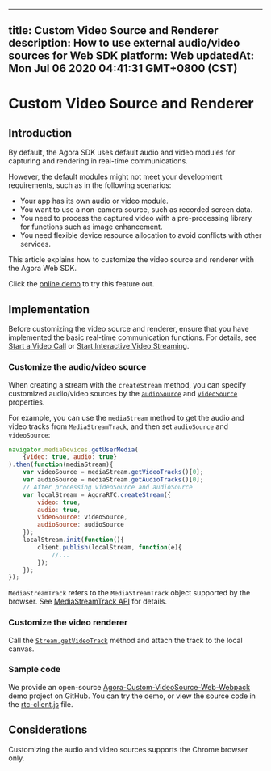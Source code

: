 
---
title: Custom Video Source and Renderer
description: How to use external audio/video sources for Web SDK
platform: Web
updatedAt: Mon Jul 06 2020 04:41:31 GMT+0800 (CST)
---
# Custom Video Source and Renderer
## Introduction

By default, the Agora SDK uses default audio and video modules for capturing and rendering in real-time communications. 

However, the default modules might not meet your development requirements, such as in the following scenarios:

- Your app has its own audio or video module.
- You want to use a non-camera source, such as recorded screen data.
- You need to process the captured video with a pre-processing library for functions such as image enhancement.
- You need flexible device resource allocation to avoid conflicts with other services.

This article explains how to customize the video source and renderer with the Agora Web SDK.


<div class="alert info">Click the <a href="https://webdemo.agora.io/agora-web-showcase/examples/Agora-Custom-VideoSource-Web/">online demo</a> to try this feature out.</div>

## Implementation

Before customizing the video source and renderer, ensure that you have implemented the basic real-time communication functions. For details, see [Start a Video Call](../../en/Video/start_call_web.md) or [Start Interactive Video Streaming](../../en/Video/start_live_web.md).

### Customize the audio/video source

When creating a stream with the `createStream` method, you can specify customized audio/video sources by the [`audioSource`](https://docs.agora.io/en/Video/API%20Reference/web/interfaces/agorartc.streamspec.html#audiosource) and [`videoSource`](https://docs.agora.io/en/Video/API%20Reference/web/interfaces/agorartc.streamspec.html#videosource) properties. 

For example, you can use the `mediaStream` method to get the audio and video tracks from `MediaStreamTrack`, and then set `audioSource` and `videoSource`:

```javascript
navigator.mediaDevices.getUserMedia(
    {video: true, audio: true}
).then(function(mediaStream){
    var videoSource = mediaStream.getVideoTracks()[0];
    var audioSource = mediaStream.getAudioTracks()[0];
    // After processing videoSource and audioSource
    var localStream = AgoraRTC.createStream({
        video: true,
        audio: true,
        videoSource: videoSource,
        audioSource: audioSource
    });
    localStream.init(function(){
        client.publish(localStream, function(e){
            //...
        });
    });
});
```

<div class="alert info"><code>MediaStreamTrack</code> refers to the <code>MediaStreamTrack</code> object supported by the browser. See <a href="https://developer.mozilla.org/en-US/docs/Web/API/MediaStreamTrack">MediaStreamTrack API</a> for details.</div>


### Customize the video renderer

Call the [`Stream.getVideoTrack`](https://docs.agora.io/en/Video/API%20Reference/web/interfaces/agorartc.stream.html#getvideotrack) method and attach the track to the local canvas.

### Sample code

We provide an open-source [Agora-Custom-VideoSource-Web-Webpack](https://github.com/AgoraIO/Advanced-Video/tree/master/Web/Agora-Custom-VideoSource-Web-Webpack) demo project on GitHub. You can try the demo, or view the source code in the [rtc-client.js](https://github.com/AgoraIO/Advanced-Video/blob/master/Web/Agora-Custom-VideoSource-Web-Webpack/src/rtc-client.js) file.

## Considerations

Customizing the audio and video sources supports the Chrome browser only.
